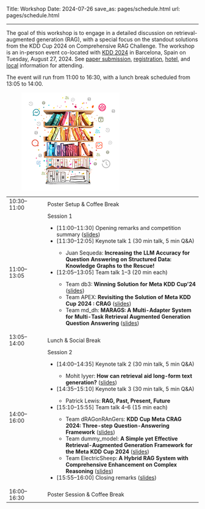 Title: Workshop
Date: 2024-07-26
save_as: pages/schedule.html
url: pages/schedule.html

<hr>

<div class="container">

<div class="row">
<div class="col-md-10">
    <p>The goal of this workshop is to engage in a detailed discussion on retrieval-augmented generation (RAG), with a special focus on the standout solutions from the KDD Cup 2024 on Comprehensive RAG Challenge. The workshop is an in-person event co-located with <a href="https://kdd2024.kdd.org/">KDD 2024</a> in Barcelona, Spain on Tuesday, August 27, 2024. See <a href="/pages/papers.html">paper submission</a>, <a href="https://kdd2024.kdd.org/registration/">registration</a>, <a href="https://kdd2024.kdd.org/hotel-information/">hotel</a>, and <a href="https://kdd2024.kdd.org/local-information/">local</a> information for attending.
    </p>
    <p>The event will run from 11:00 to 16:30, with a lunch break scheduled from 13:05 to 14:00.
    </p>
</div>

<div class="col-md-2" style="padding-left: 0px;  padding-right: 0px;">
<figure class="figure">
<img
    src="/images/crag.png"
    class="img-fluid">
</figure>
</div>
</div>


<div class="table-responsive">
  <table class="table table-bordered">
    <col width="20%" />
    <col width="80%" />
    <tbody>
<tr> <td>10:30–11:00</td> <td>Poster Setup & Coffee Break</td></tr>
<tr> <td>11:00–13:05</td> <td>Session 1
<ul>
    <li>[11:00–11:30] Opening remarks and competition summary (<a href="{static}/slides/opening.pptx">slides</a>)</li>
    <li>[11:30–12:05] Keynote talk 1 (30 min talk, 5 min Q&A)</li>
    <ul>
        <li>Juan Sequeda: <b>Increasing the LLM Accuracy for Question Answering on Structured Data: Knowledge Graphs to the Rescue!</b></li>
    </ul>
    <li>[12:05–13:05] Team talk 1–3 (20 min each)</li>
    <ul>
        <li>Team db3: <b>Winning Solution for Meta KDD Cup’24</b> (<a href="{static}/slides/db3.pptx">slides</a>)</li>
        <li>Team APEX: <b>Revisiting the Solution of Meta KDD Cup 2024 : CRAG</b> (<a href="{static}/slides/APEX.pptx">slides</a>)</li>
        <li>Team md_dh: <b>MARAGS: A Multi-Adapter System for Multi-Task Retrieval Augmented Generation Question Answering</b> (<a href="{static}/slides/md_dh.pptx">slides</a>)</li>
    </ul>
</ul>
</td></tr>
<tr> <td>13:05–14:00</td> <td>Lunch & Social Break</td></tr>
<tr> <td>14:00–16:00</td> <td>Session 2
<ul>
    <li>[14:00–14:35] Keynote talk 2 (30 min talk, 5 min Q&A)</li>
    <ul>
        <li>Mohit Iyyer: <b>How can retrieval aid long-form text generation?</b> (<a href="{static}/slides/mohit_iyyer.pdf">slides</a>)</li>
    </ul>
    <li>[14:35–15:10] Keynote talk 3 (30 min talk, 5 min Q&A)</li>
    <ul>
        <li>Patrick Lewis: <b>RAG, Past, Present, Future</b></li>
    </ul>
    <li>[15:10–15:55] Team talk 4–6 (15 min each)</li>
    <ul>
        <li>Team dRAGonRAnGers: <b>KDD Cup Meta CRAG 2024: Three-step Question-Answering Framework</b> (<a href="{static}/slides/dRAGonRAnGers.pptx">slides</a>)</li>
        <li>Team dummy_model: <b>A Simple yet Effective Retrieval-Augmented Generation Framework for the Meta KDD Cup 2024</b> (<a href="{static}/slides/dummy_model.pptx">slides</a>)</li>
        <li>Team ElectricSheep: <b>A Hybrid RAG System with Comprehensive Enhancement on Complex Reasoning</b>  (<a href="{static}/slides/ElectricSheep.pptx">slides</a>)</li>
    </ul>
    <li>[15:55–16:00] Closing remarks (<a href="{static}/slides/closing.pptx">slides</a>)</li>
</ul>
</td></tr>
<tr> <td>16:00–16:30</td> <td>Poster Session & Coffee Break</td></tr>
  </tbody>
    </table>
</div>
